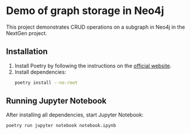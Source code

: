 # Demo of graph storage in Neo4j
This project demonstrates CRUD operations on a subgraph in Neo4j in the NextGen project.

## Installation
1. Install Poetry by following the instructions on the [official website](https://python-poetry.org/docs/#installation).
2. Install dependencies:
    ```bash
    poetry install --no-root
    ```

## Running Jupyter Notebook
After installing all dependencies, start Jupyter Notebook:
```bash
poetry run jupyter notebook notebook.ipynb
```
